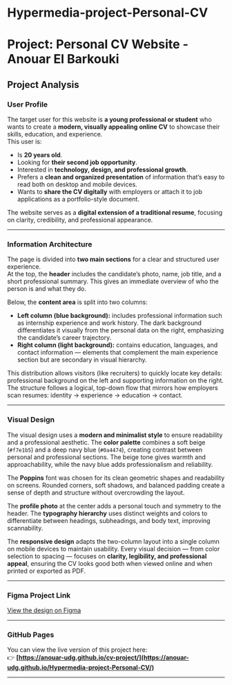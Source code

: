 # Hypermedia-project-Personal-CV
# Project: Personal CV Website - Anouar El Barkouki

## Project Analysis

### User Profile 
The target user for this website is **a young professional or student** who wants to create a **modern, visually appealing online CV** to showcase their skills, education, and experience.  
This user is:
- Is **20 years old**.
- Looking for **their second job opportunity**.
- Interested in **technology, design, and professional growth**.
- Prefers a **clean and organized presentation** of information that’s easy to read both on desktop and mobile devices.
- Wants to **share the CV digitally** with employers or attach it to job applications as a portfolio-style document.

The website serves as a **digital extension of a traditional resume**, focusing on clarity, credibility, and professional appearance.

---

### Information Architecture 
The page is divided into **two main sections** for a clear and structured user experience.  
At the top, the **header** includes the candidate’s photo, name, job title, and a short professional summary. This gives an immediate overview of who the person is and what they do.  

Below, the **content area** is split into two columns:
- **Left column (blue background):** includes professional information such as internship experience and work history. The dark background differentiates it visually from the personal data on the right, emphasizing the candidate’s career trajectory.  
- **Right column (light background):** contains education, languages, and contact information — elements that complement the main experience section but are secondary in visual hierarchy.  

This distribution allows visitors (like recruiters) to quickly locate key details: professional background on the left and supporting information on the right.  
The structure follows a logical, top-down flow that mirrors how employers scan resumes: identity → experience → education → contact.

---

### Visual Design
The visual design uses a **modern and minimalist style** to ensure readability and a professional aesthetic. The **color palette** combines a soft beige (`#f7e1b5`) and a deep navy blue (`#0a4474`), creating contrast between personal and professional sections. The beige tone gives warmth and approachability, while the navy blue adds professionalism and reliability.  

The **Poppins** font was chosen for its clean geometric shapes and readability on screens. Rounded corners, soft shadows, and balanced padding create a sense of depth and structure without overcrowding the layout.  

The **profile photo** at the center adds a personal touch and symmetry to the header. The **typography hierarchy** uses distinct weights and colors to differentiate between headings, subheadings, and body text, improving scannability.  

The **responsive design** adapts the two-column layout into a single column on mobile devices to maintain usability. Every visual decision — from color selection to spacing — focuses on **clarity, legibility, and professional appeal**, ensuring the CV looks good both when viewed online and when printed or exported as PDF.

---

### Figma Project Link
[View the design on Figma](https://www.figma.com/design/EkqiXM9ofNbQS2qGcVad3t/CV?node-id=0-1&t=gfY9McY9o6AndXSD-1)

---

### GitHub Pages
You can view the live version of this project here:  
👉 **[https://anouar-udg.github.io/cv-project/](https://anouar-udg.github.io/Hypermedia-project-Personal-CV/)**

---
